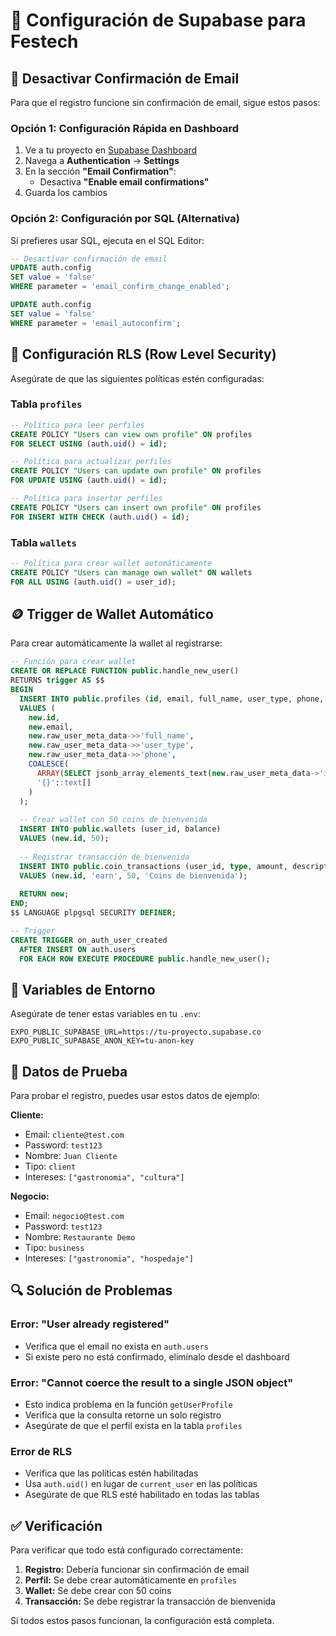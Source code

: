# 🔧 Configuración de Supabase para Festech

## 📧 Desactivar Confirmación de Email

Para que el registro funcione sin confirmación de email, sigue estos pasos:

### Opción 1: Configuración Rápida en Dashboard
1. Ve a tu proyecto en [Supabase Dashboard](https://supabase.com/dashboard)
2. Navega a **Authentication** → **Settings**
3. En la sección **"Email Confirmation"**:
   - Desactiva **"Enable email confirmations"**
4. Guarda los cambios

### Opción 2: Configuración por SQL (Alternativa)
Si prefieres usar SQL, ejecuta en el SQL Editor:

```sql
-- Desactivar confirmación de email
UPDATE auth.config 
SET value = 'false' 
WHERE parameter = 'email_confirm_change_enabled';

UPDATE auth.config 
SET value = 'false' 
WHERE parameter = 'email_autoconfirm';
```

## 🎯 Configuración RLS (Row Level Security)

Asegúrate de que las siguientes políticas estén configuradas:

### Tabla `profiles`
```sql
-- Política para leer perfiles
CREATE POLICY "Users can view own profile" ON profiles
FOR SELECT USING (auth.uid() = id);

-- Política para actualizar perfiles
CREATE POLICY "Users can update own profile" ON profiles
FOR UPDATE USING (auth.uid() = id);

-- Política para insertar perfiles
CREATE POLICY "Users can insert own profile" ON profiles
FOR INSERT WITH CHECK (auth.uid() = id);
```

### Tabla `wallets`
```sql
-- Política para crear wallet automáticamente
CREATE POLICY "Users can manage own wallet" ON wallets
FOR ALL USING (auth.uid() = user_id);
```

## 🪙 Trigger de Wallet Automático

Para crear automáticamente la wallet al registrarse:

```sql
-- Función para crear wallet
CREATE OR REPLACE FUNCTION public.handle_new_user()
RETURNS trigger AS $$
BEGIN
  INSERT INTO public.profiles (id, email, full_name, user_type, phone, interests)
  VALUES (
    new.id,
    new.email,
    new.raw_user_meta_data->>'full_name',
    new.raw_user_meta_data->>'user_type',
    new.raw_user_meta_data->>'phone',
    COALESCE(
      ARRAY(SELECT jsonb_array_elements_text(new.raw_user_meta_data->'interests')),
      '{}'::text[]
    )
  );
  
  -- Crear wallet con 50 coins de bienvenida
  INSERT INTO public.wallets (user_id, balance)
  VALUES (new.id, 50);
  
  -- Registrar transacción de bienvenida
  INSERT INTO public.coin_transactions (user_id, type, amount, description)
  VALUES (new.id, 'earn', 50, 'Coins de bienvenida');
  
  RETURN new;
END;
$$ LANGUAGE plpgsql SECURITY DEFINER;

-- Trigger
CREATE TRIGGER on_auth_user_created
  AFTER INSERT ON auth.users
  FOR EACH ROW EXECUTE PROCEDURE public.handle_new_user();
```

## 📱 Variables de Entorno

Asegúrate de tener estas variables en tu `.env`:

```env
EXPO_PUBLIC_SUPABASE_URL=https://tu-proyecto.supabase.co
EXPO_PUBLIC_SUPABASE_ANON_KEY=tu-anon-key
```

## 🧪 Datos de Prueba

Para probar el registro, puedes usar estos datos de ejemplo:

**Cliente:**
- Email: `cliente@test.com`
- Password: `test123`
- Nombre: `Juan Cliente`
- Tipo: `client`
- Intereses: `["gastronomia", "cultura"]`

**Negocio:**
- Email: `negocio@test.com`
- Password: `test123`
- Nombre: `Restaurante Demo`
- Tipo: `business`
- Intereses: `["gastronomia", "hospedaje"]`

## 🔍 Solución de Problemas

### Error: "User already registered"
- Verifica que el email no exista en `auth.users`
- Si existe pero no está confirmado, elimínalo desde el dashboard

### Error: "Cannot coerce the result to a single JSON object"
- Esto indica problema en la función `getUserProfile`
- Verifica que la consulta retorne un solo registro
- Asegúrate de que el perfil exista en la tabla `profiles`

### Error de RLS
- Verifica que las políticas estén habilitadas
- Usa `auth.uid()` en lugar de `current_user` en las políticas
- Asegúrate de que RLS esté habilitado en todas las tablas

## ✅ Verificación

Para verificar que todo está configurado correctamente:

1. **Registro:** Debería funcionar sin confirmación de email
2. **Perfil:** Se debe crear automáticamente en `profiles`
3. **Wallet:** Se debe crear con 50 coins
4. **Transacción:** Se debe registrar la transacción de bienvenida

Si todos estos pasos funcionan, la configuración está completa.